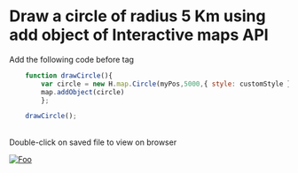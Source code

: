 


# Draw a circle of radius 5 Km using add object of Interactive maps API
Add the following code before </script> tag

```javascript
    function drawCircle(){
        var circle = new H.map.Circle(myPos,5000,{ style: customStyle })
        map.addObject(circle)
        };

    drawCircle();
```
</br> Double-click on saved file to view on browser


[![Foo](https://github.com/kuberaspeaking/HERE-JS-workshop/blob/master/img/s4.png)](https://github.com/kuberaspeaking/HERE-JS-workshop/blob/master/Step4.md) 
